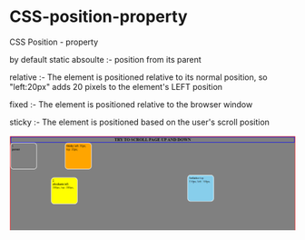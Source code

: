 # CSS-position-property
CSS Position -  property 

by default static
absoulte :- position from its parent


relative :- The element is positioned relative to its normal position, so "left:20px" adds 20 pixels to the element's LEFT position


fixed :- 	The element is positioned relative to the browser window


sticky :- The element is positioned based on the user's scroll position


![alt text](https://github.com/shubhamgoel01/CSS-position-property/blob/main/ss.png?raw=true)

